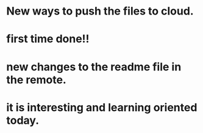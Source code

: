 # New ways to push the files to cloud.
# first time done!!
# new changes to the readme file in the remote.
# it is interesting and learning oriented today.
